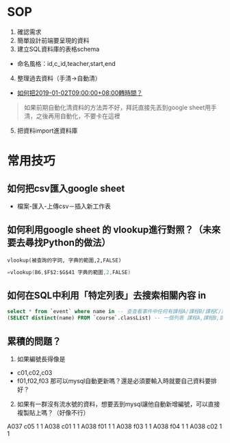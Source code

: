 

# SOP

1. 確認需求
2. 簡單設計前端要呈現的資料
3. 建立SQL資料庫的表格schema
- 命名風格：id,c_id,teacher,start,end 
4. 整理過去資料（手清->自動清）
- [如何把2019-01-02T09:00:00+08:00轉時間？](時間語法.md)
> 如果前期自動化清資料的方法弄不好，拜託直接先丟到google sheet用手清，之後再用自動化，不要卡在這裡
5. 把資料import進資料庫	

# 常用技巧

## 如何把csv匯入google sheet

- 檔案-匯入-上傳csv－插入新工作表

## 如何利用google sheet 的 vlookup進行對照？（未來要去尋找Python的做法）

`vlookup(被查詢的字詞, 字典的範圍,2,FALSE)`

```s
=vlookup(B6,$F$2:$G$41 字典的範圍,2,FALSE)
```

## 如何在SQL中利用「特定列表」去搜索相關內容 in 

```sql
select * from `event` where name in -- 查查看事件中任何有課程A/課程B/課程C/課程D 的事件
(SELECT distinct(name) FROM `course`.classList) -- 一個列表 課程A,課程B,課程C,課程D
```

## 累積的問題？

1. 如果編號長得像是
- c01,c02,c03
- f01,f02,f03
那可以mysql自動更新嗎？還是必須要輸入時就要自己資料要排好？

2. 如果有一群沒有流水號的資料，想要丟到mysql讓他自動新增編號，可以直接複製貼上嗎？（好像不行）

A037	c05	1	1
A038	c01	1	1
A038	f01	1	1
A038	f03	1	1
A038	f04	1	1
A038	c02	1	1